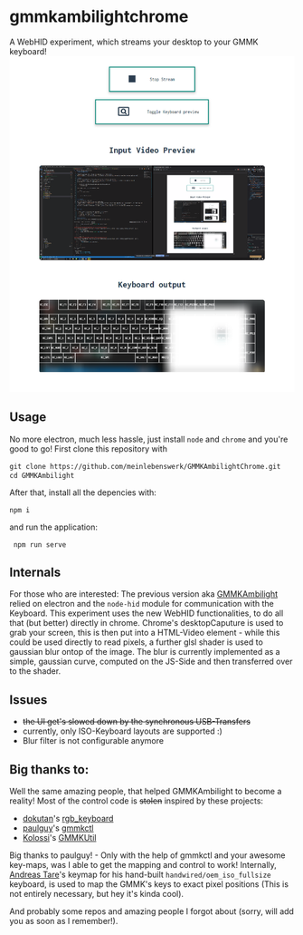 # gmmkambilightchrome

A WebHID experiment, which streams your desktop to your GMMK keyboard!
![Showcase](https://raw.githubusercontent.com/meinlebenswerk/GMMKAmbilightChrome/master/showcase/streaming.png?raw=true)

## Usage
No more electron, much less hassle, just install `node` and `chrome` and you're good to go!
First clone this repository with

    git clone https://github.com/meinlebenswerk/GMMKAmbilightChrome.git
    cd GMMKAmbilight
   
After that, install all the depencies with:

    npm i
and run the application: 
   

     npm run serve


## Internals
For those who are interested:
The previous version aka [GMMKAmbilight](https://github.com/meinlebenswerk/GMMKAmbilight) relied on electron and the `node-hid` module for communication with the Keyboard.
This experiment uses the new WebHID functionalities, to do all that (but better) directly in chrome.
Chrome's desktopCaputure is used to grab your screen, this is then put into a HTML-Video element - while this could be used directly to read pixels, a further glsl shader is used to gaussian blur ontop of the image.
The blur is currently implemented as a simple, gaussian curve, computed on the JS-Side and then transferred over to the shader.

## Issues

 - ~~the UI get's slowed down by the synchronous USB-Transfers~~
 - currently, only ISO-Keyboard layouts are supported :)
 - Blur filter is not configurable anymore
  
## Big thanks to:
Well the same amazing people, that helped GMMKAmbilight to become a reality!
Most of the control code is ~~stolen~~ inspired by these projects:

 - [dokutan](https://github.com/dokutan)'s [rgb_keyboard](https://github.com/dokutan/rgb_keyboard)
 - [paulguy](https://github.com/paulguy)'s [gmmkctl](https://github.com/paulguy/gmmkctl)
 - [Kolossi](https://github.com/Kolossi)'s [GMMKUtil](https://github.com/Kolossi/GmmkUtil)

Big thanks to paulguy! - Only with the help of gmmkctl and your awesome key-maps, was I able to get the mapping and control to work!
Internally, [Andreas Tare](https://github.com/andresteare)'s keymap for his hand-built `handwired/oem_iso_fullsize` keyboard, is used to map the GMMK's keys to exact pixel positions (This is not entirely necessary, but hey it's kinda cool).

And probably some repos and amazing people I forgot about (sorry, will add you as soon as I remember!).